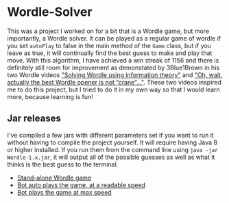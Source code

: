 # Wordle-Solver
This was a project I worked on for a bit that is a Wordle game, but more importantly, a Wordle solver. It can be played as a regular game of wordle if you set `autoPlay` to false in the main method of the `Game` class, but if you leave as true, it will continually find the best guess to make and play that move. With this algorithm, I have achieved a win streak of 1156 and there is definitely still room for improvement as demonstated by 3Blue1Brown in his two Wordle videos ["Solving Wordle using information theory"](https://youtu.be/v68zYyaEmEA) and ["Oh, wait, actually the best Wordle opener is not “crane”…"](https://youtu.be/fRed0Xmc2Wg). These two videos inspired me to do this project, but I tried to do it in my own way so that I would learn more, because learning is fun!

## Jar releases
I've compiled a few jars with different parameters set if you want to run it without having to compile the project yourself. It will require having Java 8 or higher installed. If you run them from the command line using `java -jar Wordle-1.x.jar`, it will output all of the possible guesses as well as what it thinks is the best guess to the terminal. 
- [Stand-alone Wordle game](https://github.com/justino599/Wordle-Solver/releases/tag/1.0)
- [Bot auto plays the game, at a readable speed](https://github.com/justino599/Wordle-Solver/releases/tag/1.1)
- [Bot plays the game at max speed](https://github.com/justino599/Wordle-Solver/releases/tag/1.2)
